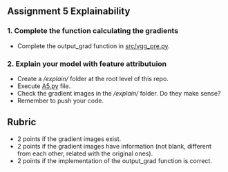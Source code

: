 ## Assignment 5 Explainability
### 1. Complete the function calculating the gradients
- Complete the output_grad function in [src/vgg_pre.py](src/vgg_pre.py#L140).

### 2. Explain your model with feature attributuion
- Create a _/explain/_ folder at the root level of this repo.
- Execute [A5.py](src/A5.py) file.
- Check the gradient images in the _/explain/_ folder. Do they make sense?
- Remember to push your code.

## Rubric
- 2 points if the gradient images exist.
- 2 points if the gradient images have information (not blank, different from each other, related with the original ones).
- 2 points if the implementation of the output_grad function is correct.
